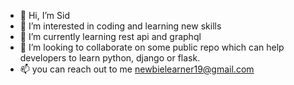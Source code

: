- 👋 Hi, I’m Sid
- 👀 I’m interested in coding and learning new skills
- 🌱 I’m currently learning rest api and graphql
- 💞️ I’m looking to collaborate on some public repo which can help developers to learn python, django or flask.
- 📫 you can reach out to me newbielearner19@gmail.com

<!---
newbie-learner/newbie-learner is a ✨ special ✨ repository because its `README.md` (this file) appears on your GitHub profile.
You can click the Preview link to take a look at your changes.
--->
